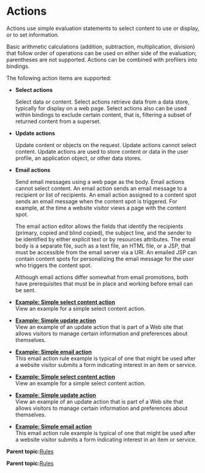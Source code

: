 # Actions

Actions use simple evaluation statements to select content to use or display, or to set information.

Basic arithmetic calculations \(addition, subtraction, multiplication, division\) that follow order of operations can be used on either side of the evaluation; parentheses are not supported. Actions can be combined with profilers into bindings.

The following action items are supported:

-   **Select actions**

    Select data or content. Select actions retrieve data from a data store, typically for display on a web page. Select actions also can be used within bindings to exclude certain content, that is, filtering a subset of returned content from a superset.

-   **Update actions**

    Update content or objects on the request. Update actions cannot select content. Update actions are used to store content or data in the user profile, an application object, or other data stores.

-   **Email actions**

    Send email messages using a web page as the body. Email actions cannot select content. An email action sends an email message to a recipient or list of recipients. An email action assigned to a content spot sends an email message when the content spot is triggered. For example, at the time a website visitor views a page with the content spot.

    The email action editor allows the fields that identify the recipients \(primary, copied and blind copied\), the subject line, and the sender to be identified by either explicit text or by resources attributes. The email body is a separate file, such as a text file, an HTML file, or a JSP, that must be accessible from the email server via a URI. An emailed JSP can contain content spots for personalizing the email message for the user who triggers the content spot.

    Although email actions differ somewhat from email promotions, both have prerequisites that must be in place and working before email can be sent.


-   **[Example: Simple select content action](../pzn/pzn_example_simple_select_content_action.md)**  
View an example for a simple select content action.
-   **[Example: Simple update action](../pzn/pzn_example_simple_update_action.md)**  
View an example of an update action that is part of a Web site that allows visitors to manage certain information and preferences about themselves.
-   **[Example: Simple email action](../pzn/pzn_example_simple_email_action.md)**  
This email action rule example is typical of one that might be used after a website visitor submits a form indicating interest in an item or service.
-   **[Example: Simple select content action](../pzn/pzn_example_simple_select_content_action.md)**  
View an example for a simple select content action.
-   **[Example: Simple update action](../pzn/pzn_example_simple_update_action.md)**  
View an example of an update action that is part of a Web site that allows visitors to manage certain information and preferences about themselves.
-   **[Example: Simple email action](../pzn/pzn_example_simple_email_action.md)**  
This email action rule example is typical of one that might be used after a website visitor submits a form indicating interest in an item or service.

**Parent topic:**[Rules](../pzn/pzn_rules.md)

**Parent topic:**[Rules](../pzn/pzn_rules.md)

